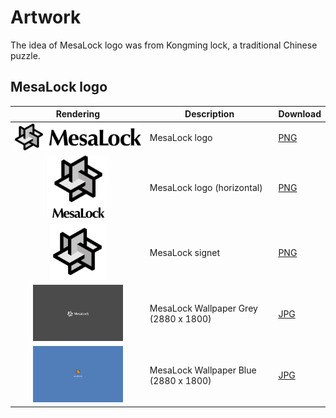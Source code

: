 # Artwork

The idea of MesaLock logo was from Kongming lock, a traditional Chinese puzzle.

## MesaLock logo

| Rendering                                                                                                                             | Description                           | Download                                    |
| :-----------------------------------------------------------------------------------------------:                                     | ----------------------------          | ------------------------------------------- |
| [<img src="./img/mesalock_logo.png" alt="MesaLock logo" width="300em">](./img/mesalock_logo.png)                                      | MesaLock logo                         | [PNG](./img/mesalock_logo.png)              |
| [<img src="./img/mesalock_logo_horizontal.png" alt="MesaLock logo (horizontal)" height="100rem">](./img/mesalock_logo_horizontal.png) | MesaLock logo (horizontal)            | [PNG](./img/mesalock_logo_horizontal.png)   |
| [<img src="./img/mesalock_signet.png" alt="MesaLock signet" height="90rem">](./img/mesalock_signet.png)                               | MesaLock signet                       | [PNG](./img/mesalock_signet.png)            |
| [<img src="./img/mesalock_wallpaper_1.jpg" alt="MesaLock Wallpaper 1" height="90rem">](./img/mesalock_wallpaper_1.jpg)                | MesaLock Wallpaper Grey (2880 x 1800) | [JPG](./img/mesalock_wallpaper_1.jpg)       |
| [<img src="./img/mesalock_wallpaper_2.jpg" alt="MesaLock Wallpaper 2" height="90rem">](./img/mesalock_wallpaper_2.jpg)                | MesaLock Wallpaper Blue (2880 x 1800) | [JPG](./img/mesalock_wallpaper_2.jpg)       |
